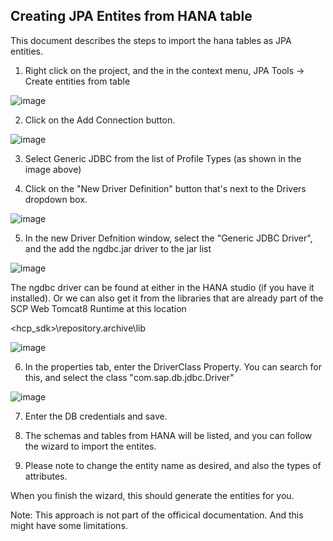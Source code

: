 ## Creating JPA Entites from HANA table

This document describes the steps to import the hana tables as JPA entities. 

1. Right click on the project, and the in the context menu, JPA Tools -> Create entities from table

![image](https://user-images.githubusercontent.com/15712474/32521963-68c7718c-c3e3-11e7-85cb-d564dfde3462.png)


2. Click on the Add Connection button. 

![image](https://user-images.githubusercontent.com/15712474/32522030-a452d278-c3e3-11e7-9984-b8daacec486a.png)

3. Select Generic JDBC from the list of Profile Types (as shown in the image above)

4. Click on the "New Driver Definition" button that's next to the Drivers dropdown box. 

![image](https://user-images.githubusercontent.com/15712474/32521688-7942a4e2-c3e2-11e7-8748-8fed8a5ecc37.png)


5. In the new Driver Defnition window, select the "Generic JDBC Driver", and the add the ngdbc.jar driver to the jar list

![image](https://user-images.githubusercontent.com/15712474/32521737-b4d290bc-c3e2-11e7-9a64-ada3b723ea24.png)

The ngdbc driver can be found at either in the HANA studio (if you have it installed). Or we can also get it from the libraries that are already part of the SCP Web Tomcat8 Runtime at this location

<hcp_sdk>\repository\.archive\lib

![image](https://user-images.githubusercontent.com/15712474/32521737-b4d290bc-c3e2-11e7-9a64-ada3b723ea24.png)

6. In the properties tab, enter the DriverClass Property. You can search for this, and select the class "com.sap.db.jdbc.Driver"

![image](https://user-images.githubusercontent.com/15712474/32561990-9571e026-c47b-11e7-9a1f-bda4e9a10086.png)


7. Enter the DB credentials and save. 

8. The schemas and tables from HANA will be listed, and you can follow the wizard to import the entites. 

9. Please note to change the entity name as desired, and also the types of attributes. 

When you finish the wizard, this should generate the entities for you. 

Note: This approach is not part of the officical documentation. And this might have some limitations. 
